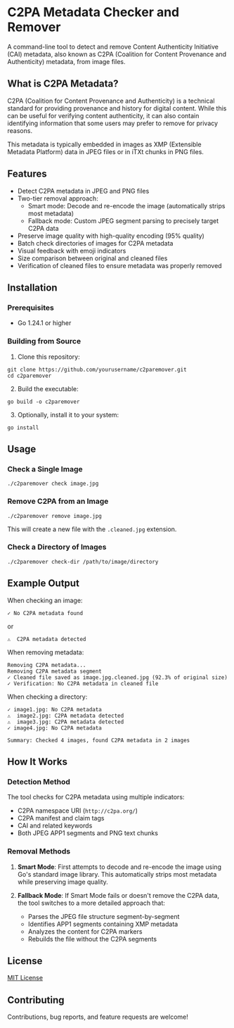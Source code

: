 # C2PA Metadata Checker and Remover

A command-line tool to detect and remove Content Authenticity Initiative (CAI) metadata, also known as C2PA (Coalition for Content Provenance and Authenticity) metadata, from image files.

## What is C2PA Metadata?

C2PA (Coalition for Content Provenance and Authenticity) is a technical standard for providing provenance and history for digital content. While this can be useful for verifying content authenticity, it can also contain identifying information that some users may prefer to remove for privacy reasons.

This metadata is typically embedded in images as XMP (Extensible Metadata Platform) data in JPEG files or in iTXt chunks in PNG files.

## Features

- Detect C2PA metadata in JPEG and PNG files
- Two-tier removal approach:
  - Smart mode: Decode and re-encode the image (automatically strips most metadata)
  - Fallback mode: Custom JPEG segment parsing to precisely target C2PA data
- Preserve image quality with high-quality encoding (95% quality)
- Batch check directories of images for C2PA metadata
- Visual feedback with emoji indicators
- Size comparison between original and cleaned files
- Verification of cleaned files to ensure metadata was properly removed

## Installation

### Prerequisites

- Go 1.24.1 or higher

### Building from Source

1. Clone this repository:
```
git clone https://github.com/yourusername/c2paremover.git
cd c2paremover
```

2. Build the executable:
```
go build -o c2paremover
```

3. Optionally, install it to your system:
```
go install
```

## Usage

### Check a Single Image

```
./c2paremover check image.jpg
```

### Remove C2PA from an Image

```
./c2paremover remove image.jpg
```
This will create a new file with the `.cleaned.jpg` extension.

### Check a Directory of Images

```
./c2paremover check-dir /path/to/image/directory
```

## Example Output

When checking an image:
```
✓ No C2PA metadata found
```
or
```
⚠️  C2PA metadata detected
```

When removing metadata:
```
Removing C2PA metadata...
Removing C2PA metadata segment
✓ Cleaned file saved as image.jpg.cleaned.jpg (92.3% of original size)
✓ Verification: No C2PA metadata in cleaned file
```

When checking a directory:
```
✓ image1.jpg: No C2PA metadata
⚠️  image2.jpg: C2PA metadata detected
⚠️  image3.jpg: C2PA metadata detected
✓ image4.jpg: No C2PA metadata

Summary: Checked 4 images, found C2PA metadata in 2 images
```

## How It Works

### Detection Method

The tool checks for C2PA metadata using multiple indicators:
- C2PA namespace URI (`http://c2pa.org/`)
- C2PA manifest and claim tags
- CAI and related keywords
- Both JPEG APP1 segments and PNG text chunks

### Removal Methods

1. **Smart Mode**: First attempts to decode and re-encode the image using Go's standard image library. This automatically strips most metadata while preserving image quality.

2. **Fallback Mode**: If Smart Mode fails or doesn't remove the C2PA data, the tool switches to a more detailed approach that:
   - Parses the JPEG file structure segment-by-segment
   - Identifies APP1 segments containing XMP metadata
   - Analyzes the content for C2PA markers
   - Rebuilds the file without the C2PA segments

## License

[MIT License](LICENSE)

## Contributing

Contributions, bug reports, and feature requests are welcome!
